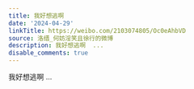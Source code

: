 ```yaml
---
title: 我好想逃啊
date: '2024-04-29'
linkTitle: https://weibo.com/2103074805/Oc0eAhbVD
source: 洛缙_何妨淫笑且徐行的微博
description: 我好想逃啊  ...
disable_comments: true
---
```

我好想逃啊  ...